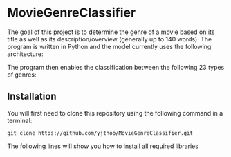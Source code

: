 # MovieGenreClassifier

The goal of this project is to determine the genre of a movie based on its title as well as its description/overview (generally up to 140 words). The program is written in Python and the model currently uses the following architecture: 


The program then enables the classification between the following 23 types of genres:



## Installation

You will first need to clone this repository using the following command in a terminal:


```
git clone https://github.com/yjthoo/MovieGenreClassifier.git
```

The following lines will show you how to install all required libraries 